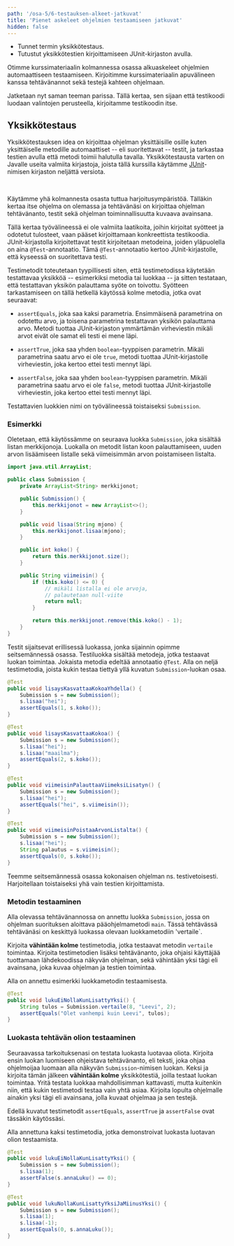 ```yaml
---
path: '/osa-5/6-testauksen-alkeet-jatkuvat'
title: 'Pienet askeleet ohjelmien testaamiseen jatkuvat'
hidden: false
---
```



<text-box variant='learningObjectives' name='Oppimistavoitteet'>

- Tunnet termin yksikkötestaus.
- Tutustut yksikkötestien kirjoittamiseen JUnit-kirjaston avulla.

</text-box>

Otimme kurssimateriaalin kolmannessa osassa alkuaskeleet ohjelmien automaattiseen testaamiseen. Kirjoitimme kurssimateriaalin apuvälineen kanssa tehtävänannot sekä testejä kahteen ohjelmaan.

Jatketaan nyt saman teeman parissa. Tällä kertaa, sen sijaan että testikoodi luodaan valintojen perusteella, kirjoitamme testikoodin itse.


## Yksikkötestaus

Yksikkötestauksen idea on kirjoittaa ohjelman yksittäisille osille kuten yksittäiselle metodille automaattiset -- eli suoritettavat -- testit, ja tarkastaa testien avulla että metodi toimii halutulla tavalla. Yksikkötestausta varten on Javalle useita valmiita kirjastoja, joista tällä kurssilla käytämme <a href="https://junit.org/junit4/" target="_blank">JUnit</a>-nimisen kirjaston neljättä versiota.

<br/>

Käytämme yhä kolmannesta osasta tuttua harjoitusympäristöä. Tälläkin kertaa itse ohjelma on olemassa ja tehtävänäsi on kirjoittaa ohjelman tehtävänanto, testit sekä ohjelman toiminnallisuutta kuvaava avainsana.

Tällä kertaa työvälineessä ei ole valmiita laatikoita, joihin kirjoitat syötteet ja odotetut tulosteet, vaan pääset kirjoittamaan konkreettista testikoodia. JUnit-kirjastolla kirjoitettavat testit kirjoitetaan metodeina, joiden yläpuolella on aina `@Test`-annotaatio. Tämä `@Test`-annotaatio kertoo JUnit-kirjastolle, että kyseessä on suoritettava testi.

Testimetodit toteutetaan tyypillisesti siten, että testimetodissa käytetään testattavaa yksikköä -- esimerkiksi metodia tai luokkaa -- ja sitten testataan, että testattavan yksikön palauttama syöte on toivottu. Syötteen tarkastamiseen on tällä hetkellä käytössä kolme metodia, jotka ovat seuraavat:

- `assertEquals`, joka saa kaksi parametria. Ensimmäisenä parametrina on odotettu arvo, ja toisena parametrina testattavan yksikön palauttama arvo. Metodi tuottaa JUnit-kirjaston ymmärtämän virheviestin mikäli arvot eivät ole samat eli testi ei mene läpi.

- `assertTrue`, joka saa yhden `boolean`-tyyppisen parametrin. Mikäli parametrina saatu arvo ei ole `true`, metodi tuottaa JUnit-kirjastolle virheviestin, joka kertoo ettei testi mennyt läpi.

- `assertFalse`, joka saa yhden `boolean`-tyyppisen parametrin. Mikäli parametrina saatu arvo ei ole `false`, metodi tuottaa JUnit-kirjastolle virheviestin, joka kertoo ettei testi mennyt läpi.

Testattavien luokkien nimi on työvälineessä toistaiseksi `Submission`.


### Esimerkki

Oletetaan, että käytössämme on seuraava luokka `Submission`, joka sisältää listan merkkijonoja. Luokalla on metodit listan koon palauttamiseen, uuden arvon lisäämiseen listalle sekä viimeisimmän arvon poistamiseen listalta.

```java
import java.util.ArrayList;

public class Submission {
    private ArrayList<String> merkkijonot;

    public Submission() {
        this.merkkijonot = new ArrayList<>();
    }

    public void lisaa(String mjono) {
        this.merkkijonot.lisaa(mjono);
    }

    public int koko() {
        return this.merkkijonot.size();
    }

    public String viimeisin() {
        if (this.koko() <= 0) {
            // mikäli listalla ei ole arvoja,
            // palautetaan null-viite
            return null;
        }

        return this.merkkijonot.remove(this.koko() - 1);
    }
}
```

Testit sijaitsevat erillisessä luokassa, jonka sijainnin opimme seitsemännessä osassa. Testiluokka sisältää metodeja, jotka testaavat luokan toimintaa. Jokaista metodia edeltää annotaatio `@Test`. Alla on neljä testimetodia, joista kukin testaa tiettyä yllä kuvatun `Submission`-luokan osaa.

```java
@Test
public void lisaysKasvattaaKokoaYhdella() {
    Submission s = new Submission();
    s.lisaa("hei");
    assertEquals(1, s.koko());
}

@Test
public void lisaysKasvattaaKokoa() {
    Submission s = new Submission();
    s.lisaa("hei");
    s.lisaa("maailma");
    assertEquals(2, s.koko());
}

@Test
public void viimeisinPalauttaaViimeksiLisatyn() {
    Submission s = new Submission();
    s.lisaa("hei");
    assertEquals("hei", s.viimeisin());
}

@Test
public void viimeisinPoistaaArvonListalta() {
    Submission s = new Submission();
    s.lisaa("hei");
    String palautus = s.viimeisin();
    assertEquals(0, s.koko());
}
```

Teemme seitsemännessä osassa kokonaisen ohjelman ns. testivetoisesti. Harjoitellaan toistaiseksi yhä vain testien kirjoittamista.


### Metodin testaaminen

Alla olevassa tehtävänannossa on annettu luokka `Submission`, jossa on ohjelman suorituksen aloittava pääohjelmametodi `main`. Tässä tehtävässä tehtävänäsi on keskittyä luokassa olevaan luokkametodiin 'vertaile`.

Kirjoita **vähintään kolme** testimetodia, jotka testaavat metodin `vertaile` toimintaa. Kirjoita testimetodien lisäksi tehtävänanto, joka ohjaisi käyttäjää tuottamaan lähdekoodissa näkyvän ohjelman, sekä vähintään yksi tägi eli avainsana, joka kuvaa ohjelman ja testien toimintaa.

Alla on annettu esimerkki luokkametodin testaamisesta.

```java
@Test
public void lukuEiNollaKunLisattyYksi() {
    String tulos = Submission.vertaile(8, "Leevi", 2);
    assertEquals("Olet vanhempi kuin Leevi", tulos);
}
```


<crowdsorcerer id='23'></crowdsorcerer>


### Luokasta tehtävän olion testaaminen


Seuraavassa tarkoituksenasi on testata luokasta luotavaa oliota. Kirjoita ensin luokan luomiseen ohjeistava tehtävänanto, eli teksti, joka ohjaa ohjelmoijaa luomaan alla näkyvän `Submission`-nimisen luokan. Keksi ja kirjoita tämän jälkeen **vähintään kolme** yksikkötestiä, joilla testaat luokan toimintaa. Yritä testata luokkaa mahdollisimman kattavasti, mutta kuitenkin niin, että kukin testimetodi testaa vain yhtä asiaa. Kirjoita lopulta ohjelmalle ainakin yksi tägi eli avainsana, jolla kuvaat ohjelmaa ja sen testejä.


Edellä kuvatut testimetodit `assertEquals`, `assertTrue` ja `assertFalse` ovat tässäkin käytössäsi.


Alla annettuna kaksi testimetodia, jotka demonstroivat luokasta luotavan olion testaamista.

```java
@Test
public void lukuEiNollaKunLisattyYksi() {
    Submission s = new Submission();
    s.lisaa(1);
    assertFalse(s.annaLuku() == 0);
}

@Test
public void lukuNollaKunLisattyYksiJaMiinusYksi() {
    Submission s = new Submission();
    s.lisaa(1);
    s.lisaa(-1);
    assertEquals(0, s.annaLuku());
}
```

<crowdsorcerer id='24'></crowdsorcerer>

